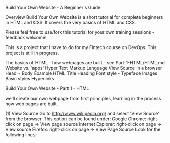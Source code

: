 Build Your Own Website - A Beginner's Guide

Overview
Build Your Own Website is a short tutorial for complete beginners in HTML and CSS. It covers the very basics of HTML and CSS.

Please feel free to use/fork this tutorial for your own training sessions - feedback welcome!

This is a project that I have to do for my Fintech course on DevOps. This project is still in progress.  

The basics of HTML - how webpages are built - see Part-1-HTML/HTML.md
Website vs. 'apps'
Hyper Text Markup Language
View Source in a browser
Head + Body
Example HTML
Title
Heading
Font style - Typeface
Images
Basic styles
Hyperlinks

Build Your Own Website - Part 1 - HTML

we'll create our own webpage from first principles, learning in the process how web pages are built.

(1) View Source
Go to http://www.wikipedia.org/ and select 'View Source' from the browser. This option can be found under:
Google Chrome: right-click on page -> View page source
Internet Explorer: right-click on page -> View source
Firefox: right-click on page -> View Page Source
Look for the following lines:
<title ...
We can see that a webpage is defined by lots of text instructions - this is HTML
       
 5) Example HTML
We're going to start with a basic webpage.

Open up a text editor:

Notepad (Windows)
Enter the following text  
   
 
   
  
